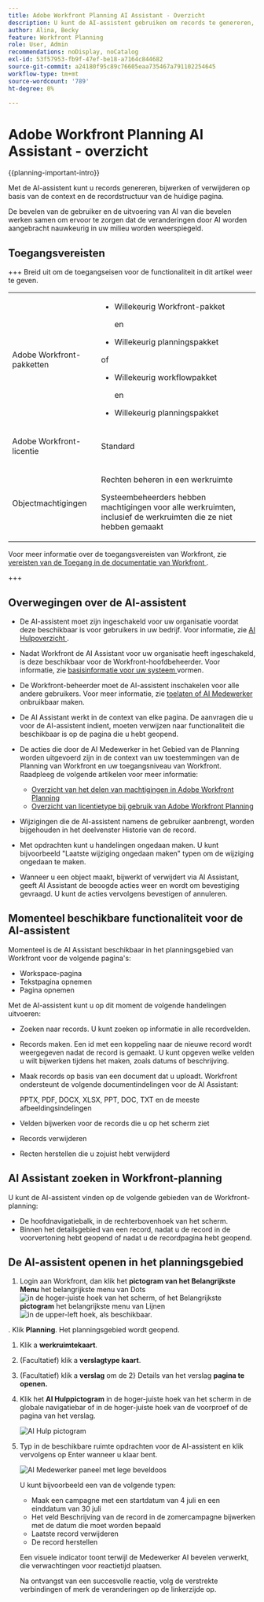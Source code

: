 ```yaml
---
title: Adobe Workfront Planning AI Assistant - Overzicht
description: U kunt de AI-assistent gebruiken om records te genereren, bij te werken of te verwijderen die zijn gebaseerd op de context van de huidige pagina en de recordstructuur. De bevelen van de gebruiker en de uitvoering van AI van die bevelen werken samen om ervoor te zorgen dat de veranderingen door AI worden aangebracht nauwkeurig in uw milieu worden weerspiegeld.
author: Alina, Becky
feature: Workfront Planning
role: User, Admin
recommendations: noDisplay, noCatalog
exl-id: 53f57953-fb9f-47ef-be18-a7164c844682
source-git-commit: a24180f95c89c76605eaa735467a791102254645
workflow-type: tm+mt
source-wordcount: '789'
ht-degree: 0%

---
```



# Adobe Workfront Planning AI Assistant - overzicht

<!--<span class="preview">The highlighted information on this page refers to functionality not yet generally available. It is available only in the Preview environment for all customers. After the monthly releases to Production, the same features are also available in the Production environment for customers who enabled fast releases. </span>   

<span class="preview">For information about fast releases, see [Enable or disable fast releases for your organization](/help/quicksilver/administration-and-setup/set-up-workfront/configure-system-defaults/enable-fast-release-process.md). </span> -->


{{planning-important-intro}}

Met de AI-assistent kunt u records genereren, bijwerken of verwijderen op basis van de context en de recordstructuur van de huidige pagina.

De bevelen van de gebruiker en de uitvoering van AI van die bevelen werken samen om ervoor te zorgen dat de veranderingen door AI worden aangebracht nauwkeurig in uw milieu worden weerspiegeld.

## Toegangsvereisten

+++ Breid uit om de toegangseisen voor de functionaliteit in dit artikel weer te geven. 

<table style="table-layout:auto"> 
<col> 
</col> 
<col> 
</col> 
<tbody> 
<tr> 
   <td role="rowheader"><p>Adobe Workfront-pakketten</p></td> 
   <td> 
<ul><li><p>Willekeurig Workfront-pakket</p></li>
en
<li><p>Willekeurig planningspakket</p></li></ul>
of
<ul><li><p>Willekeurig workflowpakket</p></li>
en
<li><p>Willekeurig planningspakket</p></li></ul>
   </td> </tr>

</tr> 
  <tr> 
   <td role="rowheader"><p>Adobe Workfront-licentie</p></td> 
   <td><p>Standard</p> 
  </td> 
  </tr> 
  <tr> 
   <td role="rowheader"><p>Objectmachtigingen</p></td> 
   <td>   <p>Rechten beheren in een werkruimte </a> </p>  
   <p>Systeembeheerders hebben machtigingen voor alle werkruimten, inclusief de werkruimten die ze niet hebben gemaakt</p>  </td> 
  </tr>  
</tbody> 
</table>

Voor meer informatie over de toegangsvereisten van Workfront, zie [ vereisten van de Toegang in de documentatie van Workfront ](/help/quicksilver/administration-and-setup/add-users/access-levels-and-object-permissions/access-level-requirements-in-documentation.md).

+++

## Overwegingen over de AI-assistent

* De AI-assistent moet zijn ingeschakeld voor uw organisatie voordat deze beschikbaar is voor gebruikers in uw bedrijf. Voor informatie, zie [ AI Hulpoverzicht ](/help/quicksilver/workfront-basics/ai-assistant/ai-assistant-overview.md).
* Nadat Workfront de AI Assistant voor uw organisatie heeft ingeschakeld, is deze beschikbaar voor de Workfront-hoofdbeheerder. Voor informatie, zie [ basisinformatie voor uw systeem ](/help/quicksilver/administration-and-setup/get-started-wf-administration/configure-basic-info.md) vormen.

* De Workfront-beheerder moet de AI-assistent inschakelen voor alle andere gebruikers. Voor meer informatie, zie [ toelaten of AI Medewerker ](/help/quicksilver/workfront-basics/ai-assistant/enable-or-disable-assistant.md) onbruikbaar maken.

* De AI Assistant werkt in de context van elke pagina. De aanvragen die u voor de AI-assistent indient, moeten verwijzen naar functionaliteit die beschikbaar is op de pagina die u hebt geopend.

* De acties die door de AI Medewerker in het Gebied van de Planning worden uitgevoerd zijn in de context van uw toestemmingen van de Planning van Workfront en uw toegangsniveau van Workfront. Raadpleeg de volgende artikelen voor meer informatie:

   * [Overzicht van het delen van machtigingen in Adobe Workfront Planning](/help/quicksilver/planning/access/sharing-permissions-overview.md)
   * [Overzicht van licentietype bij gebruik van Adobe Workfront Planning](/help/quicksilver/planning/access/license-type-overview.md)

* Wijzigingen die de AI-assistent namens de gebruiker aanbrengt, worden bijgehouden in het deelvenster Historie van de record.

* Met opdrachten kunt u handelingen ongedaan maken. U kunt bijvoorbeeld &quot;Laatste wijziging ongedaan maken&quot; typen om de wijziging ongedaan te maken.

* Wanneer u een object maakt, bijwerkt of verwijdert via AI Assistant, geeft AI Assistant de beoogde acties weer en wordt om bevestiging gevraagd. U kunt de acties vervolgens bevestigen of annuleren.

## Momenteel beschikbare functionaliteit voor de AI-assistent

Momenteel is de AI Assistant beschikbaar in het planningsgebied van Workfront voor de volgende pagina&#39;s:

* Workspace-pagina
* Tekstpagina opnemen
* Pagina opnemen

Met de AI-assistent kunt u op dit moment de volgende handelingen uitvoeren:

* Zoeken naar records. U kunt zoeken op informatie in alle recordvelden.
* Records maken. Een id met een koppeling naar de nieuwe record wordt weergegeven nadat de record is gemaakt. U kunt opgeven welke velden u wilt bijwerken tijdens het maken, zoals datums of beschrijving.
* Maak records op basis van een document dat u uploadt. Workfront ondersteunt de volgende documentindelingen voor de AI Assistant:

  PPTX, PDF, DOCX, XLSX, PPT, DOC, TXT en de meeste afbeeldingsindelingen
* Velden bijwerken voor de records die u op het scherm ziet
* Records verwijderen
* Recten herstellen die u zojuist hebt verwijderd


## AI Assistant zoeken in Workfront-planning

U kunt de AI-assistent vinden op de volgende gebieden van de Workfront-planning:

* De hoofdnavigatiebalk, in de rechterbovenhoek van het scherm.
* Binnen het detailsgebied van een record, nadat u de record in de voorvertoning hebt geopend of nadat u de recordpagina hebt geopend.

## De AI-assistent openen in het planningsgebied

1. Login aan Workfront, dan klik het **pictogram van het Belangrijkste Menu** het belangrijkste menu van Dots ![ in de hoger-juiste hoek van het scherm, of het ](assets/dots-main-menu.png) Belangrijkste **pictogram** het belangrijkste menu van Lijnen ![ in de upper-left hoek, als beschikbaar.](assets/lines-main-menu.png)

. Klik **Planning**. Het planningsgebied wordt geopend.

1. Klik a **werkruimtekaart**.

1. (Facultatief) klik a **verslagtype kaart**.

1. (Facultatief) klik a **verslag** om de 2} Details van het verslag **pagina te openen.**

1. Klik het **AI Hulppictogram** in de hoger-juiste hoek van het scherm in de globale navigatiebar of in de hoger-juiste hoek van de voorproef of de pagina van het verslag.

   ![ AI Hulp pictogram ](assets/ai-assistant-icon-highlighted.png)

1. Typ in de beschikbare ruimte opdrachten voor de AI-assistent en klik vervolgens op Enter wanneer u klaar bent.

   ![ AI Medewerker paneel met lege beveldoos ](assets/ai-assistant-panel-with-empty-command-box.png)

   U kunt bijvoorbeeld een van de volgende typen:

   * Maak een campagne met een startdatum van 4 juli en een einddatum van 30 juli
   * Het veld Beschrijving van de record in de zomercampagne bijwerken met de datum die moet worden bepaald
   * Laatste record verwijderen
   * De record herstellen

   Een visuele indicator toont terwijl de Medewerker AI bevelen verwerkt, die verwachtingen voor reactietijd plaatsen.

   Na ontvangst van een succesvolle reactie, volg de verstrekte verbindingen of merk de veranderingen op de linkerzijde op.



